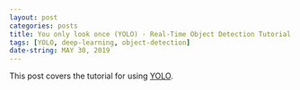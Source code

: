 ```yaml
---
layout: post
categories: posts
title: You only look once (YOLO) - Real-Time Object Detection Tutorial
tags: [YOLO, deep-learning, object-detection]
date-string: MAY 30, 2019
---
```


This post covers the tutorial for using <a href="https://pjreddie.com/darknet/yolo/">YOLO</a>.  
